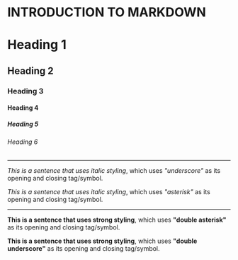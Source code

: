 # INTRODUCTION TO MARKDOWN

<!--HEADING-->
# Heading 1

## Heading 2

### Heading 3

#### Heading 4

##### Heading 5

###### Heading 6

---

<!--Italics-->

_This is a sentence that uses italic styling_, which uses _"underscore"_ as its opening and closing tag/symbol.

*This is a sentence that uses italic styling*, which uses *"asterisk"* as its opening and closing tag/symbol.

---

<!--Strong-->

**This is a sentence that uses strong styling**, which uses **"double asterisk"** as its opening and closing tag/symbol.

__This is a sentence that uses strong styling__, which uses __"double underscore"__ as its opening and closing tag/symbol.



